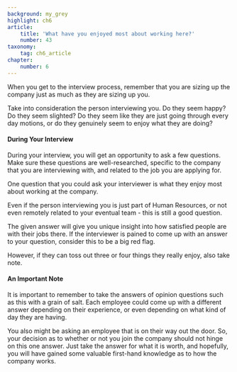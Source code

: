 ```yaml
---
background: my_grey
highlight: ch6
article:
    title: 'What have you enjoyed most about working here?'
    number: 43
taxonomy:
    tag: ch6_article
chapter:
    number: 6
---
```

When you get to the interview process, remember that you are sizing up the company just as much as they are sizing up you.

Take into consideration the person interviewing you. Do they seem happy? Do they seem slighted? Do they seem like they are just going through every day motions, or do they genuinely seem to enjoy what they are doing?

#### During Your Interview
During your interview, you will get an opportunity to ask a few questions. Make sure these questions are well-researched, specific to the company that you are interviewing with, and related to the job you are applying for.

One question that you could ask your interviewer is what they enjoy most about working at the company. 

Even if the person interviewing you is just part of Human Resources, or not even remotely related to your eventual team - this is still a good question.

The given answer will give you unique insight into how satisfied people are with their jobs there. If the interviewer is pained to come up with an answer to your question, consider this to be a big red flag. 

However, if they can toss out three or four things they really enjoy, also take note. 

#### An Important Note
It is important to remember to take the answers of opinion questions such as this with a grain of salt. Each employee could come up with a different answer depending on their experience, or even depending on what kind of day they are having. 

You also might be asking an employee that is on their way out the door. So, your decision as to whether or not you join the company should not hinge on this one answer. Just take the answer for what it is worth, and hopefully, you will have gained some valuable first-hand knowledge as to how the company works.